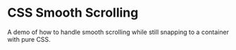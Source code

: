 # CSS Smooth Scrolling

A demo of how to handle smooth scrolling while still snapping to a container with pure CSS.